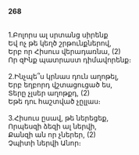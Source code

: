 **268**

\
1.Բոլորս ալ սրտանց սիրենք\
Եվ ոչ թե կեղծ շրթունքներով,\
Երբ որ Հիսուս վերադառնա, (2)\
Որ զԻնք պատրաստ դիմավորենք։\
\
2.Ինչպե՞ս կրնաս դուն աղոթել,\
Երբ եղբորդ վշտացուցած ես,\
Տերը չլսեր աղոթքդ, (2)\
Եթե դու հաշտված չըլլաս։\
\
3.Հիսուս ըսավ, թե ներեցեք,\
Որպեսզի ձեզի ալ ներվի,\
Քանզի ան որ չներեր, (2)\
Չպիտի ներվի Անոր։
